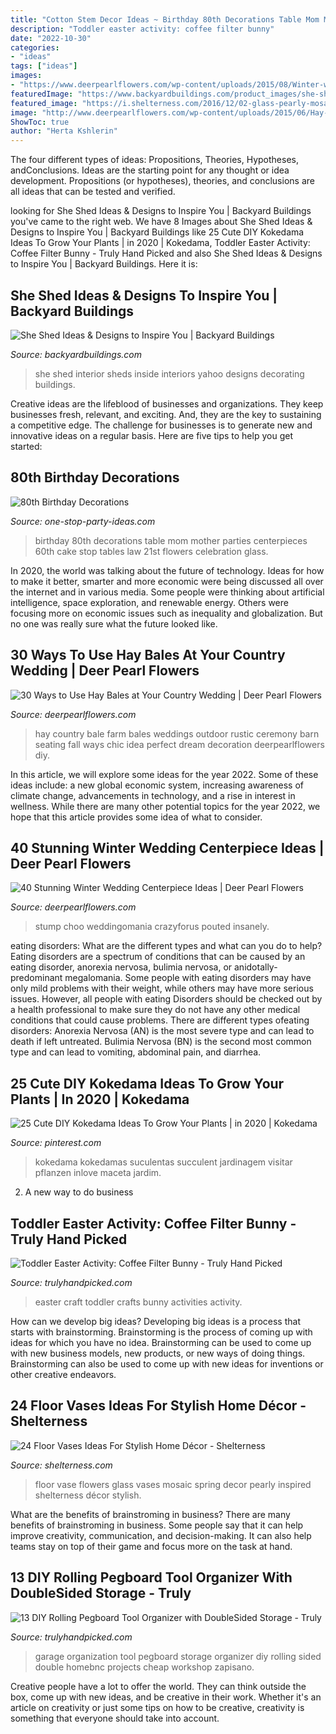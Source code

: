 ```yaml
---
title: "Cotton Stem Decor Ideas ~ Birthday 80th Decorations Table Mom Mother Parties Centerpieces 60th Cake Stop Tables Law 21st Flowers Celebration Glass"
description: "Toddler easter activity: coffee filter bunny"
date: "2022-10-30"
categories:
- "ideas"
tags: ["ideas"]
images:
- "https://www.deerpearlflowers.com/wp-content/uploads/2015/08/Winter-white-flowers-and-red-wedding-centerpiece.jpg"
featuredImage: "https://www.backyardbuildings.com/product_images/she-sheds-interior-2.jpg"
featured_image: "https://i.shelterness.com/2016/12/02-glass-pearly-mosaic-floor-vase-with-white-flowers-for-a-spring-inspired-home.jpg"
image: "http://www.deerpearlflowers.com/wp-content/uploads/2015/06/Hay-Bale-Seating-for-Outdoor-Country-Wedding.jpg"
ShowToc: true
author: "Herta Kshlerin"
---
```



The four different types of ideas: Propositions, Theories, Hypotheses, andConclusions.
Ideas are the starting point for any thought or idea development. Propositions (or hypotheses), theories, and conclusions are all ideas that can be tested and verified.

	

		
looking for She Shed Ideas &amp; Designs to Inspire You | Backyard Buildings you've came to the right web. We have 8 Images about She Shed Ideas &amp; Designs to Inspire You | Backyard Buildings like 25 Cute DIY Kokedama Ideas To Grow Your Plants | in 2020 | Kokedama, Toddler Easter Activity: Coffee Filter Bunny - Truly Hand Picked and also She Shed Ideas &amp; Designs to Inspire You | Backyard Buildings. Here it is:
		
    
## She Shed Ideas &amp; Designs To Inspire You | Backyard Buildings

<img loading=lazy src="https://www.backyardbuildings.com/product_images/she-sheds-interior-2.jpg" onerror="this.onerror=null;this.src='https://tse4.mm.bing.net/th?id=OIP.FaHggfI1pgU6_s3j1c6KqQHaJ4&amp;pid=15.1';" alt="She Shed Ideas &amp; Designs to Inspire You | Backyard Buildings">

_Source: backyardbuildings.com_

>she shed interior sheds inside interiors yahoo designs decorating buildings. 

	

Creative ideas are the lifeblood of businesses and organizations. They keep businesses fresh, relevant, and exciting. And, they are the key to sustaining a competitive edge. The challenge for businesses is to generate new and innovative ideas on a regular basis. Here are five tips to help you get started:

    
## 80th Birthday Decorations

<img loading=lazy src="http://www.one-stop-party-ideas.com/images/80th-Birthday-Decorations-Tables.jpg" onerror="this.onerror=null;this.src='https://tse1.mm.bing.net/th?id=OIP.Y4pHWFNMbZWWDidlMJauiwHaJ6&amp;pid=15.1';" alt="80th Birthday Decorations">

_Source: one-stop-party-ideas.com_

>birthday 80th decorations table mom mother parties centerpieces 60th cake stop tables law 21st flowers celebration glass. 

	

In 2020, the world was talking about the future of technology. Ideas for how to make it better, smarter and more economic were being discussed all over the internet and in various media. Some people were thinking about artificial intelligence, space exploration, and renewable energy. Others were focusing more on economic issues such as inequality and globalization. But no one was really sure what the future looked like.

    
## 30 Ways To Use Hay Bales At Your Country Wedding | Deer Pearl Flowers

<img loading=lazy src="http://www.deerpearlflowers.com/wp-content/uploads/2015/06/Hay-Bale-Seating-for-Outdoor-Country-Wedding.jpg" onerror="this.onerror=null;this.src='https://tse3.mm.bing.net/th?id=OIP.ocNm0VVvxds8uRmE5pUFFwHaLI&amp;pid=15.1';" alt="30 Ways to Use Hay Bales at Your Country Wedding | Deer Pearl Flowers">

_Source: deerpearlflowers.com_

>hay country bale farm bales weddings outdoor rustic ceremony barn seating fall ways chic idea perfect dream decoration deerpearlflowers diy. 

	

In this article, we will explore some ideas for the year 2022. Some of these ideas include: a new global economic system, increasing awareness of climate change, advancements in technology, and a rise in interest in wellness. While there are many other potential topics for the year 2022, we hope that this article provides some idea of what to consider.

    
## 40 Stunning Winter Wedding Centerpiece Ideas | Deer Pearl Flowers

<img loading=lazy src="https://www.deerpearlflowers.com/wp-content/uploads/2015/08/Winter-white-flowers-and-red-wedding-centerpiece.jpg" onerror="this.onerror=null;this.src='https://tse3.mm.bing.net/th?id=OIP.Le3B_L9MaNKT4uWzSsX33AHaLH&amp;pid=15.1';" alt="40 Stunning Winter Wedding Centerpiece Ideas | Deer Pearl Flowers">

_Source: deerpearlflowers.com_

>stump choo weddingomania crazyforus pouted insanely. 

	

eating disorders: What are the different types and what can you do to help?
Eating disorders are a spectrum of conditions that can be caused by an eating disorder, anorexia nervosa, bulimia nervosa, or anidotally-predominant megalomania. Some people with eating disorders may have only mild problems with their weight, while others may have more serious issues. However, all people with eating Disorders should be checked out by a health professional to make sure they do not have any other medical conditions that could cause problems. 
There are different types ofeating disorders: Anorexia Nervosa (AN) is the most severe type and can lead to death if left untreated. Bulimia Nervosa (BN) is the second most common type and can lead to vomiting, abdominal pain, and diarrhea.

    
## 25 Cute DIY Kokedama Ideas To Grow Your Plants | In 2020 | Kokedama

<img loading=lazy src="https://i.pinimg.com/736x/24/29/b1/2429b1ce616b9f3d4e88c81a84c0ca05.jpg" onerror="this.onerror=null;this.src='https://tse1.mm.bing.net/th?id=OIP.JbpUBXphM67b0otOzKQgFQHaHa&amp;pid=15.1';" alt="25 Cute DIY Kokedama Ideas To Grow Your Plants | in 2020 | Kokedama">

_Source: pinterest.com_

>kokedama kokedamas suculentas succulent jardinagem visitar pflanzen inlove maceta jardim. 

	

2. A new way to do business 

    
## Toddler Easter Activity: Coffee Filter Bunny - Truly Hand Picked

<img loading=lazy src="https://trulyhandpicked.com/wp-content/uploads/2019/02/toddler-activities-15510781378n4kg.jpg" onerror="this.onerror=null;this.src='https://tse2.mm.bing.net/th?id=OIP.y7YtqocWdTMbeRn0qvmNTwHaJ3&amp;pid=15.1';" alt="Toddler Easter Activity: Coffee Filter Bunny - Truly Hand Picked">

_Source: trulyhandpicked.com_

>easter craft toddler crafts bunny activities activity. 

	

How can we develop big ideas?
Developing big ideas is a process that starts with brainstorming. Brainstorming is the process of coming up with ideas for which you have no idea. Brainstorming can be used to come up with new business models, new products, or new ways of doing things. Brainstorming can also be used to come up with new ideas for inventions or other creative endeavors.

    
## 24 Floor Vases Ideas For Stylish Home Décor - Shelterness

<img loading=lazy src="https://i.shelterness.com/2016/12/02-glass-pearly-mosaic-floor-vase-with-white-flowers-for-a-spring-inspired-home.jpg" onerror="this.onerror=null;this.src='https://tse1.mm.bing.net/th?id=OIP.PgzYIe8hevSEtg-FaHhSvwHaLG&amp;pid=15.1';" alt="24 Floor Vases Ideas For Stylish Home Décor - Shelterness">

_Source: shelterness.com_

>floor vase flowers glass vases mosaic spring decor pearly inspired shelterness décor stylish. 

	

What are the benefits of brainstroming in business?
There are many benefits of brainstroming in business. Some people say that it can help improve creativity, communication, and decision-making. It can also help teams stay on top of their game and focus more on the task at hand.

    
## 13 DIY Rolling Pegboard Tool Organizer With DoubleSided Storage - Truly

<img loading=lazy src="https://trulyhandpicked.com/wp-content/uploads/2018/12/diy-rolling-pegboard-tool-organizer-with-doublesided-storage-154601247684gnk.jpg" onerror="this.onerror=null;this.src='https://tse3.mm.bing.net/th?id=OIP.ZgwzMtCMRTwoIM4AOVS0uQHaP1&amp;pid=15.1';" alt="13 DIY Rolling Pegboard Tool Organizer with DoubleSided Storage - Truly">

_Source: trulyhandpicked.com_

>garage organization tool pegboard storage organizer diy rolling sided double homebnc projects cheap workshop zapisano. 

	

Creative people have a lot to offer the world. They can think outside the box, come up with new ideas, and be creative in their work. Whether it's an article on creativity or just some tips on how to be creative, creativity is something that everyone should take into account.

